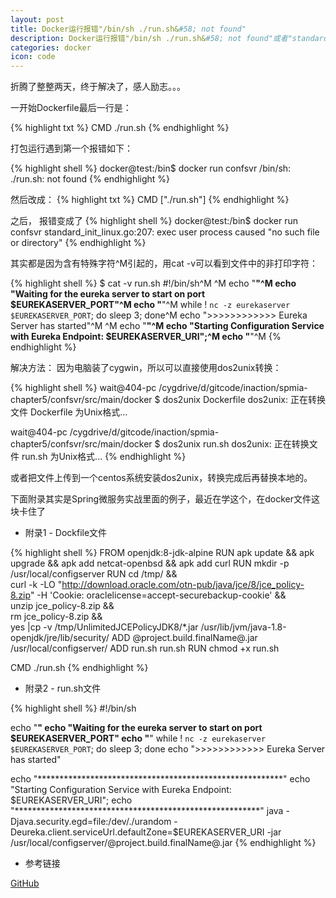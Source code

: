 ```yaml
---
layout: post
title: Docker运行报错"/bin/sh ./run.sh&#58; not found"
description: Docker运行报错"/bin/sh ./run.sh&#58; not found"或者"standard_init_linux.go：207&#58; exec user process caused"
categories: docker
icon: code
---
```


折腾了整整两天，终于解决了，感人励志。。。

一开始<xcode>Dockerfile</xcode>最后一行是：

{% highlight txt %}
CMD ./run.sh
{% endhighlight %}

打包运行遇到第一个报错如下：

{% highlight shell %}
docker@test:/bin$ docker run confsvr
/bin/sh: ./run.sh: not found
{% endhighlight %}

然后改成：
{% highlight txt %}
CMD ["./run.sh"]
{% endhighlight %}

之后， 报错变成了
{% highlight shell %}
docker@test:/bin$ docker run confsvr
standard_init_linux.go:207: exec user process caused "no such file or directory"
{% endhighlight %}

其实都是因为含有特殊字符<xcode>^M</xcode>引起的，用<xcode>cat -v</xcode>可以看到文件中的非打印字符：

{% highlight shell %}
$ cat -v run.sh
#!/bin/sh^M
^M
echo "********************************************************"^M
echo "Waiting for the eureka server to start  on port $EUREKASERVER_PORT"^M
echo "********************************************************"^M
while ! `nc -z eurekaserver $EUREKASERVER_PORT`; do sleep 3; done^M
echo ">>>>>>>>>>>> Eureka Server has started"^M
^M
echo "********************************************************"^M
echo "Starting Configuration Service with Eureka Endpoint:  $EUREKASERVER_URI";^M
echo "********************************************************"^M
{% endhighlight %}


解决方法：
因为电脑装了<xcode>cygwin</xcode>，所以可以直接使用<xcode>dos2unix</xcode>转换：

{% highlight shell %}
wait@404-pc /cygdrive/d/gitcode/inaction/spmia-chapter5/confsvr/src/main/docker
$ dos2unix Dockerfile
dos2unix: 正在转换文件 Dockerfile 为Unix格式...

wait@404-pc /cygdrive/d/gitcode/inaction/spmia-chapter5/confsvr/src/main/docker
$ dos2unix run.sh
dos2unix: 正在转换文件 run.sh 为Unix格式...
{% endhighlight %}

或者把文件上传到一个<xcode>centos</xcode>系统安装<xcode>dos2unix</xcode>，转换完成后再替换本地的。

下面附录其实是<xcode>Spring微服务实战</xcode>里面的例子，最近在学这个，在<xcode>docker</xcode>文件这块卡住了

* 附录1 - Dockfile文件

{% highlight shell %}
FROM openjdk:8-jdk-alpine
RUN  apk update && apk upgrade && apk add netcat-openbsd && apk add curl
RUN mkdir -p /usr/local/configserver
RUN cd /tmp/ && \
    curl -k -LO "http://download.oracle.com/otn-pub/java/jce/8/jce_policy-8.zip" -H 'Cookie: oraclelicense=accept-securebackup-cookie' && \
    unzip jce_policy-8.zip && \
    rm jce_policy-8.zip && \
    yes |cp -v /tmp/UnlimitedJCEPolicyJDK8/*.jar /usr/lib/jvm/java-1.8-openjdk/jre/lib/security/
ADD @project.build.finalName@.jar /usr/local/configserver/
ADD run.sh run.sh
RUN chmod +x run.sh

CMD ./run.sh
{% endhighlight %}

* 附录2 - run.sh文件

{% highlight shell %}
#!/bin/sh

echo "********************************************************"
echo "Waiting for the eureka server to start  on port $EUREKASERVER_PORT"
echo "********************************************************"
while ! `nc -z eurekaserver $EUREKASERVER_PORT`; do sleep 3; done
echo ">>>>>>>>>>>> Eureka Server has started"

echo "********************************************************"
echo "Starting Configuration Service with Eureka Endpoint:  $EUREKASERVER_URI";
echo "********************************************************"
java -Djava.security.egd=file:/dev/./urandom -Deureka.client.serviceUrl.defaultZone=$EUREKASERVER_URI -jar /usr/local/configserver/@project.build.finalName@.jar
{% endhighlight %}

* 参考链接

[GitHub](https://github.com/docker/labs/issues/215#issuecomment-301784510)


